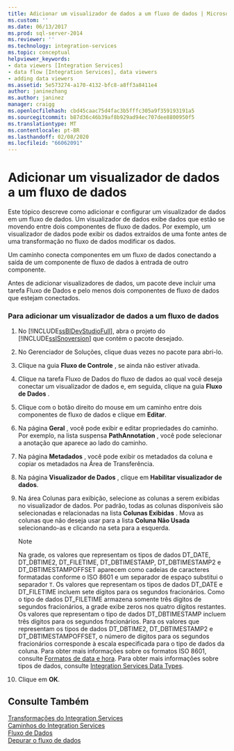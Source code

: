 ```yaml
---
title: Adicionar um visualizador de dados a um fluxo de dados | Microsoft Docs
ms.custom: ''
ms.date: 06/13/2017
ms.prod: sql-server-2014
ms.reviewer: ''
ms.technology: integration-services
ms.topic: conceptual
helpviewer_keywords:
- data viewers [Integration Services]
- data flow [Integration Services], data viewers
- adding data viewers
ms.assetid: 5e573274-a170-4132-bfc8-a8ff3a8411e4
author: janinezhang
ms.author: janinez
manager: craigg
ms.openlocfilehash: cbd45caac75d4fac3b5fffc305a9f359193191a5
ms.sourcegitcommit: b87d36c46b39af8b929ad94ec707dee8800950f5
ms.translationtype: MT
ms.contentlocale: pt-BR
ms.lasthandoff: 02/08/2020
ms.locfileid: "66062091"
---
```

# <a name="add-a-data-viewer-to-a-data-flow"></a>Adicionar um visualizador de dados a um fluxo de dados
  Este tópico descreve como adicionar e configurar um visualizador de dados em um fluxo de dados. Um visualizador de dados exibe dados que estão se movendo entre dois componentes de fluxo de dados. Por exemplo, um visualizador de dados pode exibir os dados extraídos de uma fonte antes de uma transformação no fluxo de dados modificar os dados.  
  
 Um caminho conecta componentes em um fluxo de dados conectando a saída de um componente de fluxo de dados à entrada de outro componente.  
  
 Antes de adicionar visualizadores de dados, um pacote deve incluir uma tarefa Fluxo de Dados e pelo menos dois componentes de fluxo de dados que estejam conectados.  
  
### <a name="to-add-a-data-viewer-to-a-data-flow"></a>Para adicionar um visualizador de dados a um fluxo de dados  
  
1.  No [!INCLUDE[ssBIDevStudioFull](../includes/ssbidevstudiofull-md.md)], abra o projeto do [!INCLUDE[ssISnoversion](../includes/ssisnoversion-md.md)] que contém o pacote desejado.  
  
2.  No Gerenciador de Soluções, clique duas vezes no pacote para abri-lo.  
  
3.  Clique na guia **Fluxo de Controle** , se ainda não estiver ativada.  
  
4.  Clique na tarefa Fluxo de Dados do fluxo de dados ao qual você deseja conectar um visualizador de dados e, em seguida, clique na guia **Fluxo de Dados** .  
  
5.  Clique com o botão direito do mouse em um caminho entre dois componentes de fluxo de dados e clique em **Editar**.  
  
6.  Na página **Geral** , você pode exibir e editar propriedades do caminho. Por exemplo, na lista suspensa **PathAnnotation** , você pode selecionar a anotação que aparece ao lado do caminho.  
  
7.  Na página **Metadados** , você pode exibir os metadados da coluna e copiar os metadados na Área de Transferência.  
  
8.  Na página **Visualizador de Dados** , clique em **Habilitar visualizador de dados**.  
  
9. Na área Colunas para exibição, selecione as colunas a serem exibidas no visualizador de dados. Por padrão, todas as colunas disponíveis são selecionadas e relacionadas na lista **Colunas Exibidas** . Mova as colunas que não deseja usar para a lista **Coluna Não Usada** selecionando-as e clicando na seta para a esquerda.  
  
    > [!NOTE]  
    >  Na grade, os valores que representam os tipos de dados DT_DATE, DT_DBTIME2, DT_FILETIME, DT_DBTIMESTAMP, DT_DBTIMESTAMP2 e DT_DBTIMESTAMPOFFSET aparecem como cadeias de caracteres formatadas conforme o ISO 8601 e um separador de espaço substitui o separador `T`. Os valores que representam os tipos de dados DT_DATE e DT_FILETIME incluem sete dígitos para os segundos fracionários. Como o tipo de dados DT_FILETIME armazena somente três dígitos de segundos fracionários, a grade exibe zeros nos quatro dígitos restantes. Os valores que representam o tipo de dados DT_DBTIMESTAMP incluem três dígitos para os segundos fracionários. Para os valores que representam os tipos de dados DT_DBTIME2, DT_DBTIMESTAMP2 e DT_DBTIMESTAMPOFFSET, o número de dígitos para os segundos fracionários corresponde à escala especificada para o tipo de dados da coluna. Para obter mais informações sobre os formatos ISO 8601, consulte [Formatos de data e hora](../../2014/integration-services/date-and-time-formats.md). Para obter mais informações sobre tipos de dados, consulte [Integration Services Data Types](data-flow/integration-services-data-types.md).  
  
10. Clique em **OK**.  
  
## <a name="see-also"></a>Consulte Também  
 [Transformações do Integration Services](data-flow/transformations/integration-services-transformations.md)   
 [Caminhos do Integration Services](data-flow/integration-services-paths.md)   
 [Fluxo de Dados](data-flow/data-flow.md)   
 [Depurar o fluxo de dados](troubleshooting/debugging-data-flow.md)  
  
  
